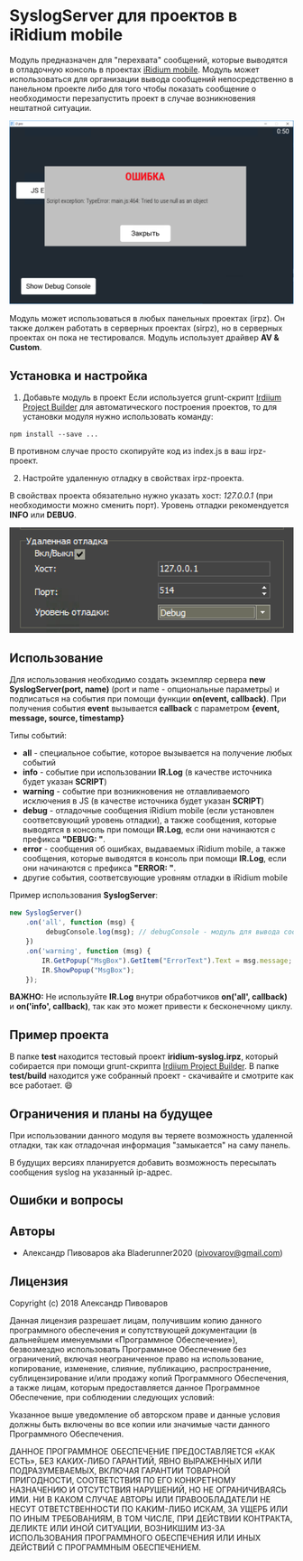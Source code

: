 # SyslogServer для проектов в iRidium mobile

Модуль предназначен для "перехвата" сообщений, которые выводятся в отладочную консоль в проектах [iRidium mobile](http://www.iridi.com).
Модуль может использоваться для организации вывода сообщений непосредственно в панельном проекте либо для того
чтобы показать сообщение о необходимости перезапустить проект в случае возникновения нештатной ситуации.

![](images/sample.png)

Модуль может использоваться в любых панельных проектах (irpz). Он также должен работать в серверных проектах (sirpz), но
в серверных проектах он пока не тестировался. Модуль использует драйвер **AV & Custom**.


## Установка и настройка

1. Добавьте модуль в проект
Если используется grunt-скрипт [Irdiium Project Builder](https://github.com/bladerunner2020/iridium-project-builder)
для автоматического построения проектов, то для установки модуля нужно использовать команду:

```npm
npm install --save ...
```

В противном случае просто скопируйте код из index.js в ваш irpz-проект.

2. Настройте удаленную отладку в свойствах irpz-проекта.

В свойствах проекта обязательно нужно указать хост: *127.0.0.1* (при необходимости можно сменить порт).
Уровень отладки рекомендуется **INFO** или **DEBUG**.

![](images/settings_ru.png)

## Использование

Для использования необходимо создать экземпляр сервера **new SyslogServer(port, name)** (port и name - опциональные параметры)
 и подписаться на события при помощи функции **on(event, callback)**. При получения события **event** вызывается
 **callback** с параметром **{event, message, source, timestamp}**

Типы событий:

- **all** - специальное событие, которое вызывается на получение любых событий
- **info** - событие при использовании **IR.Log** (в качестве источника будет указан **SCRIPT**)
- **warning** - событие при возникновения не отлавливаемого исключения в JS (в качестве источника будет указан **SCRIPT**)
- **debug** - отладочные сообщения iRidium mobile (если установлен соответсвующий уровень отладки), а также сообщения,
которые выводятся в консоль при помощи **IR.Log**, если они начинаются с префикса **"DEBUG: "**.
- **error** - сообщения об ошибках, выдаваемых iRidium mobile, а также сообщения,
 которые выводятся в консоль при помощи **IR.Log**, если они начинаются с префикса **"ERROR: "**.
- другие события, соответсвующие уровням отладки в iRidium mobile


Пример использования **SyslogServer**:

```javascript
new SyslogServer()
    .on('all', function (msg) {
         debugConsole.log(msg); // debugConsole - модуль для вывода сообщений в панельном проекте
    })
    .on('warning', function (msg) {
        IR.GetPopup("MsgBox").GetItem("ErrorText").Text = msg.message;
        IR.ShowPopup("MsgBox");
    });
```

**ВАЖНО:** Не используйте **IR.Log** внутри обработчиков **on('all', callback)** и **on('info', callback)**, так как это
может привести к бесконечному циклу.

## Пример проекта

В папке **test** находится тестовый проект **iridium-syslog.irpz**, который собирается при помощи grunt-скрипта [Irdiium Project Builder](https://github.com/bladerunner2020/iridium-project-builder).
В папке **test/build** находится уже собранный проект - скачивайте и смотрите как все работает. :smile:

## Ограничения и планы на будущее

При использовании данного модуля вы теряете возможность удаленной отладки, так как отладочная информация "замыкается"
на саму панель.

В будущих версиях планируется добавить возможность пересылать сообщения syslog на указанный ip-адрес.

## Ошибки и вопросы




## Авторы

* Александр Пивоваров aka Bladerunner2020 ([pivovarov@gmail.com](mailto:pivovarov@gmail.com))

## Лицензия
Copyright (c) 2018 Александр Пивоваров

Данная лицензия разрешает лицам, получившим копию данного программного обеспечения и сопутствующей документации (в дальнейшем именуемыми «Программное Обеспечение»), безвозмездно использовать Программное Обеспечение без ограничений, включая неограниченное право на использование, копирование, изменение, слияние, публикацию, распространение, сублицензирование и/или продажу копий Программного Обеспечения, а также лицам, которым предоставляется данное Программное Обеспечение, при соблюдении следующих условий:

Указанное выше уведомление об авторском праве и данные условия должны быть включены во все копии или значимые части данного Программного Обеспечения.

ДАННОЕ ПРОГРАММНОЕ ОБЕСПЕЧЕНИЕ ПРЕДОСТАВЛЯЕТСЯ «КАК ЕСТЬ», БЕЗ КАКИХ-ЛИБО ГАРАНТИЙ, ЯВНО ВЫРАЖЕННЫХ ИЛИ ПОДРАЗУМЕВАЕМЫХ, ВКЛЮЧАЯ ГАРАНТИИ ТОВАРНОЙ ПРИГОДНОСТИ, СООТВЕТСТВИЯ ПО ЕГО КОНКРЕТНОМУ НАЗНАЧЕНИЮ И ОТСУТСТВИЯ НАРУШЕНИЙ, НО НЕ ОГРАНИЧИВАЯСЬ ИМИ. НИ В КАКОМ СЛУЧАЕ АВТОРЫ ИЛИ ПРАВООБЛАДАТЕЛИ НЕ НЕСУТ ОТВЕТСТВЕННОСТИ ПО КАКИМ-ЛИБО ИСКАМ, ЗА УЩЕРБ ИЛИ ПО ИНЫМ ТРЕБОВАНИЯМ, В ТОМ ЧИСЛЕ, ПРИ ДЕЙСТВИИ КОНТРАКТА, ДЕЛИКТЕ ИЛИ ИНОЙ СИТУАЦИИ, ВОЗНИКШИМ ИЗ-ЗА ИСПОЛЬЗОВАНИЯ ПРОГРАММНОГО ОБЕСПЕЧЕНИЯ ИЛИ ИНЫХ ДЕЙСТВИЙ С ПРОГРАММНЫМ ОБЕСПЕЧЕНИЕМ.
